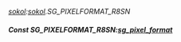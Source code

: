 _[sokol](../../modules/sokol/sokol-module.md):[sokol](../../modules/sokol/sokol-module.md).SG\_PIXELFORMAT\_R8SN_
##### Const SG\_PIXELFORMAT\_R8SN:[sg_pixel_format](../../modules/sokol/sokol-sg_pixel_format.md)
